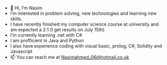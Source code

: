 - 👋 Hi, I’m Nasim
- I’m interested in problem solving, new technologies and learning new skills.
- I have recently finished my computer science course at university and am expected a 2:1 (I get results on July 15th)
- I’m currently learning .net with C#
- I am profficient in Java and Python
- I also have experience coding with visual basic, prolog, C#, Solidity and Javascript
- 📫 You can reach me at Nasimahmed_06@hotmail.co.uk

<!---
Nasim06/Nasim06 is a ✨ special ✨ repository because its `README.md` (this file) appears on your GitHub profile.
You can click the Preview link to take a look at your changes.
--->
